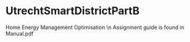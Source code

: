# UtrechtSmartDistrictPartB
 Home Energy Management Optimisation
\n Assignment guide is found in Manual.pdf 
